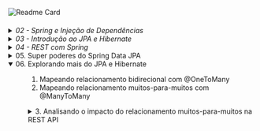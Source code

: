![Readme Card](https://github-readme-stats.vercel.app/api/pin?username=kako13&repo=algafood-api&show_icons=true&theme=codeSTACKr&hide_border=true&bg_color=00000000)
####

<details>
  <summary><i>02 - Spring e Injeção de Dependências</i></summary>
<dir>

1. Por que aprender e usar Spring?
2. Conhecendo o ecossistema Spring
3. Spring vs Jakarta EE (Java EE)
4. Conhecendo o Spring Boot
5. [Criando um projeto Spring Boot com Spring Initializr](https://start.spring.io)
6. Conhecendo o Maven e o pom.xml de um projeto Spring Boot
7. Criando um controller com Spring MVC (Hello World!)
8. Restart mais rápido da aplicação com DevTools
9. [O que é injeção de dependências?](https://github.com/kako13/exemplo-di)
10. Conhecendo o IoC Container do Spring
11. Definindo beans com @Component
12. Injetando dependências (beans Spring)
13. Usando @Configuration e @Bean para definir beans
14. Conhecendo os pontos de injeção e a anotação @Autowired
15. Dependência opcional com @Autowired
16. Ambiguidade de beans e injeção de lista de beans
17. Desambiguação de beans com @Primary em um dos beans
18. Desambiguação de beans com @Qualifier
19. Desambiguação de beans com anotação customizada ⭐
20. Mudando o comportamento da aplicação com Spring Profiles (de ambiente à seleção implementações) ⭐
<details>
  <summary><i>21. Criando métodos de callback do ciclo de vida dos beans</i></summary>
<dir>
Existem três formas possíveis:

* Através das anotações @PostConstructor e @PreDestroy:

```
    @PostConstruct
    public void init(){
        System.out.println("INIT " + notificador);
    }
    
    @PreDestroy
    public void destroy(){
        System.out.println("DESTROY " + notificador);
    }
```
* Através da anotações @Bean(initMethod = "init", destroyMethod = "destroy"), numa classe de configuração de um bean:

```
@Configuration
public class ServiceConfig {
    @Bean(initMethod = "init", destroyMethod = "destroy")
    public AtivacaoClienteService ativacaoClienteService(){
        return new AtivacaoClienteService();
    }
}
```
* Através da implementação das interfaces InitializingBean e DisposableBean:

```
public class AtivacaoClienteService implements InitializingBean, DisposableBean {

    @TipoDoNotificador(NivelUrgencia.SEM_URGENCIA) // via SMS
    @Autowired
    private Notificador notificador;

    @Override
    public void afterPropertiesSet() throws Exception {
        System.out.println("INIT " + notificador);
        // Qualquer lógica de inicialização adicional pode ser colocada aqui
    }

    @Override
    public void destroy() throws Exception {
        System.out.println("DESTROY " + notificador);
        // Qualquer lógica de destruição adicional pode ser colocada aqui
    }
}
```
</dir>
</details>

22. Publicando e consumindo eventos customizados ⭐
23. Configurando projetos Spring Boot com o [application.properties](https://docs.spring.io/spring-boot/docs/current/reference/html/application-properties.html)
24. Substituindo propriedades via linha de comando e variáveis de ambiente
25. Criando e acessando propriedades customizadas com @Value
26. Acessando propriedades com @ConfigurationProperties
27. Alterando a configuração do projeto dependendo do ambiente (com Spring Profiles) ⭐
<details>
    <summary>28. Ativando o Spring Profile por linha de comando e variável de ambiente</summary>
<dir>

Linha de comando:
```
java -jar .\target\algafood-api-0.0.1-SNAPSHOT.jar --spring.profiles.active=development
```

Variável de ambiente:

Linux:
```
export SPRING_PROFILES_ACTIVE=production
```
Windows:
- Temporária
```
set SPRING_PROFILES_ACTIVE=production
```
- Permanente
```
setx SPRING_PROFILES_ACTIVE=production
```
</dir>
</details>
</dir>
</details>
<details>
  <summary><i>03 - Introdução ao JPA e Hibernate</i></summary>
<dir>

1. Instalando o MySQL Server e MySQL Workbench (adotei o docker-compose.yaml)
2. O que é JPA e Hibernate
3. Adicionando JPA e configurando o Data Source
4. Mapeando entidades com JPA
5. Criando as tabelas do banco a partir das entidades
6. Mapeando o id da entidade para autoincremento
7. Importando dados de teste com import.sql
8. Consultando objetos do banco de dados
9. Adicionando um objeto no banco de dados
10. Buscando um objeto pelo id no banco de dados
11. Atualizando um objeto no banco de dados
12. Excluindo um objeto do banco de dados
13. Conhecendo o padrão Agregate do DDD
14. Conhecendo e implementando o padrão Repository (por agregate)
15. Conhecendo e usando o Lombok
16. Desafio: Lombok e repositório de restaurantes
17. Mapeando relacionamento com @ManyToOne e Dialeto
18. A anotação @JoinColumn (para nomear coluna de FK)
19. Propriedade nullable de @Column e @JoinColumn
20. Desafio: mapeando entidades (Forma Pagamento, Permissão, Cidade e Estado)
</dir>
</details>
<details>
  <summary><i>04 - REST com Spring</i></summary>

<dir>

1. O que é REST?
<details>
    <summary>2. Conhecendo as constraints do REST</summary>
<dir>

- Cliente-servidor
- Sistema em camadas (desconhecida pelo cliente)
- Stateless
- Cache
- Interface uniforme
- Código sob demanda

</dir>
</details>

3. Diferença entre REST e RESTful
4. Desenvolvedores de REST APIs puristas e pragmáticos
5. Conhecendo o protocolo HTTP
6. Usando o protocolo HTTP
7. Instalando e testando o Postman
<details>
    <summary>8. Entendendo o que são Recursos REST</summary>
<dir>

- Singleton Resource
- Collection Resource

</dir>
</details>

9. Identificando recursos REST
10. Modelando e requisitando um Collection Resource com GET
11. Desafio: collection resource de estados
12. Representações de recursos e content negotiation
13. Implementando content negotiation para retornar JSON e/ou XML
14. Consultando Singleton Resource com GET e @PathVariable
15. Customizando as representações XML e JSON com @JsonIgnore, @JsonProperty e @JsonRootName (Jackson para JSON e XML)
16. Customizando a representação em XML com Wrapper e anotações do Jackson
17. Conhecendo os métodos HTTP
18. Conhecendo os códigos de status HTTP
19. Definindo o status da resposta HTTP com @ResponseStatus
20. Manipulando a resposta HTTP com ResponseEntity
21. Corrigindo o Status HTTP para resource inexistente
22. Status HTTP para collection resource vazia: qual usar?
23. Modelando e implementando a inclusão de recursos com POST
24. Negociando o media type do payload do POST com Content-Type
25. Modelando e implementando a atualização de recursos com PUT
26. Modelando e implementando a exclusão de recursos com DELETE
27. Implementando a camada de domain services (e a importância da linguagem ubíqua)
28. Refatorando a exclusão de cozinhas para usar domain services
29. Desafio: modelando e implementando a consulta de recursos de restaurantes
30. Modelando e implementando a inclusão de recursos de restaurantes
31. Desafio: Modelando e implementando a atualização de recursos de restaurantes
32. Desafio: implementando serviços REST de cidades e estados
33. Analisando solução para atualização parcial de recursos com PATCH
34. Finalizando a atualização parcial com a API de Reflections do Spring
35. Introdução ao Modelo de Maturidade de Richardson (RMM)
36. Conhecendo o nível 0 do RMM (POX - Plain Old XML; podendo ser também em JSON)
37. Conhecendo o nível 1 do RMM (identificação de recursos)
38. Conhecendo o nível 2 do RMM (nível 1 + Verbos e códigos de Status HTTP; é o mais comum no mercado)
39. Conhecendo o nível 3 do RMM (nível 2 + HATEOS)

</dir>
</details>

<details>
    <summary>05. Super poderes do Spring Data JPA</summary>
<dir>

1. Implementando consultas JPQL em repositórios
2. Conhecendo o projeto Spring Data JPA (SDJ)
3. Criando um repositório com Spring Data JPA (SDJ)
4. Refatorando o código do projeto para usar o repositório do SDJ
5. Desafio: refatorando todos os repositórios para usar SDJ
6. Criando consultas com query methods
7. [Usando as keywords para definir critérios de query methods](https://docs.spring.io/spring-data/jpa/docs/current/reference/html/#jpa.query-methods.query-creation)
<details>
<summary>8. Conhecendo os prefixos de query methods</summary>
<dir>

- prefixos de consulta (find, get, read, stream, query)
- prefixo booleano (exists)
- totalizador (count)
- flags de limite (first, last, top2)

</dir>
</details>

9. Usando queries JPQL customizadas com @Query
10. Externalizando consultas JPQL para um arquivo XML ⭐


<details>
<summary>11. Implementando um repositório SDJ customizado ⭐</summary>
<dir>

1. Criar uma classe com o mesmo nome da interface SDJ Repository utilizada e adicionar o sufixo 'Impl', ex:
```
RestauranteRepository
```
criar classe:
```
RestauranteRepositoryImpl
```

2. Implementar consultas utilizando EntityManager, aplicando as logicas desejadas
3. Extrair uma interface desta nova classe adotando nomenclatura com prefixo Customized ou sufixo Queries, ex:
```
CustomizedRestauranteRepository
```
ou:
```
RestauranteRepositoryQueries
```
4. E na interface SDJ Repository em questão, herdar a nova interface

Desta forma o Spring conseguirá resolver e vincular a interface SDJ a implementação em tempo de compilação. 
Possibilitando que o dev note possíveis erros.
</dir>
</details>

12. Implementando uma consulta dinâmica com JPQL
13. Implementando uma consulta simples com Criteria API
14. Adicionando restrições na cláusula where com Criteria API
15. Tornando a consulta com Criteria API com filtros dinâmicos ⭐
16. Conhecendo o uso do padrão Specifications (DDD) com SDJ ⭐
17. Implementando Specifications com SDJ ⭐
18. Criando uma fábrica de Specifications ⭐
19. Injetando o próprio repositório na implementação customizada e a anotação @Lazy ⭐
20. Estendendo o JpaRepository para customizar o repositório base ⭐

###
###### *Utilizando o Spring na versão 3.1.3 e Java na versão 17, não é possível capturar a exception 'EmptyResultDataAccessException' ao tentar excluir uma entidade inexistente. Ajustes foram necessários.*

</dir>
</details>

<details open>
    <summary>06. Explorando mais do JPA e Hibernate</summary>
<dir>

1. Mapeando relacionamento bidirecional com @OneToMany
2. Mapeando relacionamento muitos-para-muitos com @ManyToMany

<details>
    <summary>3. Analisando o impacto do relacionamento muitos-para-muitos na REST API</summary>
<samp>
<sub>
<dir>
Por se tratar de um relacionamento, ao desenvolver a alteração de um recurso, devemos considerar se estas relações devem ou não ser alteradas

Além disso, em no nosso caso temos um acúmulo de função por parte do Modelo de Representação de Domínio, pois ele também cumpre o papel de Modelo de Representação de Recurso.
E isso não é bom, pois como os modelos estão associados e temos diversos recursos, cada recurso tem sua própria necessidade ao utilizar um Modelo de Representação.

Ou seja, as mudanças nos modelos pensando no domínio, podeão impactar o comportamento de nossas APIs.
</dir>
</sub>
</samp>

</details>



</dir>
</details>

